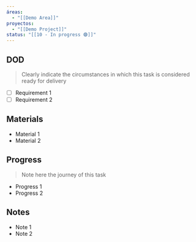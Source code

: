 ```yaml
---
áreas:
  - "[[Demo Area]]"
proyectos:
  - "[[Demo Project]]"
status: "[[10 - In progress 🟣]]"
---
```

## DOD

> Clearly indicate the circumstances in which this task is considered ready for delivery

- [ ] Requirement 1
- [ ] Requirement 2
## Materials

- Material 1
- Material 2
## Progress

> Note here the journey of this task

- Progress 1
- Progress 2
## Notes

- Note 1
- Note 2